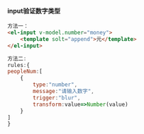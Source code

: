 #### input验证数字类型

```html
方法一：
<el-input v-model.number="money">
	<template solt="append">元</template>
</el-input>
```

```javascript
方法二:
rules:{
peopleNum:[
	{
        type:"number",
        message:"请输入数字",
        trigger:"blur",
        transform:value=>Number(value)
	}
]
}
```

